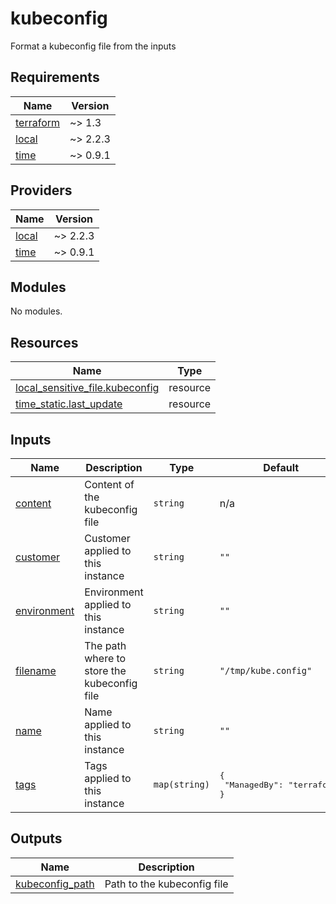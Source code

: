 # kubeconfig

Format a kubeconfig file from the inputs

<!-- BEGINNING OF PRE-COMMIT-TERRAFORM DOCS HOOK -->
## Requirements

| Name | Version |
|------|---------|
| <a name="requirement_terraform"></a> [terraform](#requirement\_terraform) | ~> 1.3 |
| <a name="requirement_local"></a> [local](#requirement\_local) | ~> 2.2.3 |
| <a name="requirement_time"></a> [time](#requirement\_time) | ~> 0.9.1 |

## Providers

| Name | Version |
|------|---------|
| <a name="provider_local"></a> [local](#provider\_local) | ~> 2.2.3 |
| <a name="provider_time"></a> [time](#provider\_time) | ~> 0.9.1 |

## Modules

No modules.

## Resources

| Name | Type |
|------|------|
| [local_sensitive_file.kubeconfig](https://registry.terraform.io/providers/hashicorp/local/latest/docs/resources/sensitive_file) | resource |
| [time_static.last_update](https://registry.terraform.io/providers/hashicorp/time/latest/docs/resources/static) | resource |

## Inputs

| Name | Description | Type | Default | Required |
|------|-------------|------|---------|:--------:|
| <a name="input_content"></a> [content](#input\_content) | Content of the kubeconfig file | `string` | n/a | yes |
| <a name="input_customer"></a> [customer](#input\_customer) | Customer applied to this instance | `string` | `""` | no |
| <a name="input_environment"></a> [environment](#input\_environment) | Environment applied to this instance | `string` | `""` | no |
| <a name="input_filename"></a> [filename](#input\_filename) | The path where to store the kubeconfig file | `string` | `"/tmp/kube.config"` | no |
| <a name="input_name"></a> [name](#input\_name) | Name applied to this instance | `string` | `""` | no |
| <a name="input_tags"></a> [tags](#input\_tags) | Tags applied to this instance | `map(string)` | <pre>{<br>  "ManagedBy": "terraform"<br>}</pre> | no |

## Outputs

| Name | Description |
|------|-------------|
| <a name="output_kubeconfig_path"></a> [kubeconfig\_path](#output\_kubeconfig\_path) | Path to the kubeconfig file |
<!-- END OF PRE-COMMIT-TERRAFORM DOCS HOOK -->
